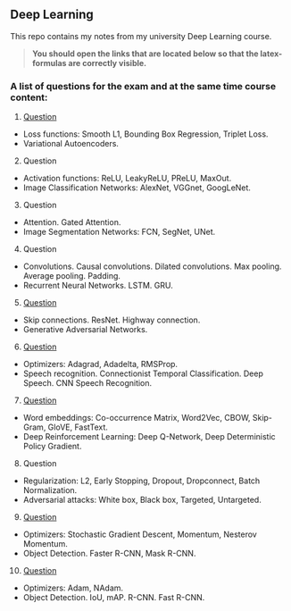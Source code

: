 ## Deep Learning

This repo contains my notes from my university Deep Learning course.
> **You should open the links that are located below so that the latex-formulas are correctly visible.**

### A list of questions for the exam and at the same time course content:

1. [Question](https://htmlpreview.github.io/?https://github.com/natalymr/dl-notes/blob/master/question_1.html)
  - Loss functions: Smooth L1, Bounding Box Regression, Triplet Loss.
  - Variational Autoencoders.
2. Question
  - Activation functions: ReLU, LeakyReLU, PReLU, MaxOut.
  - Image Classification Networks: AlexNet, VGGnet, GoogLeNet.
3. Question
  - Attention. Gated Attention.
  - Image Segmentation Networks: FCN, SegNet, UNet.
4. Question
  - Convolutions. Causal convolutions. Dilated convolutions. Max pooling. Average pooling. Padding.
  - Recurrent Neural Networks. LSTM. GRU.
5. [Question](https://htmlpreview.github.io/?https://github.com/natalymr/dl-notes/blob/master/question_5.html)
  - Skip connections. ResNet. Highway connection.
  - Generative Adversarial Networks.
6. [Question](https://htmlpreview.github.io/?https://github.com/natalymr/dl-notes/blob/master/question_6.html)
  - Optimizers: Adagrad, Adadelta, RMSProp.
  - Speech recognition. Connectionist Temporal Classification. Deep Speech. CNN Speech Recognition.
7. [Question](https://htmlpreview.github.io/?https://github.com/natalymr/dl-notes/blob/master/question_7.html)
  - Word embeddings: Co-occurrence Matrix, Word2Vec, CBOW, Skip-Gram, GloVE, FastText.
  - Deep Reinforcement Learning: Deep Q-Network, Deep Deterministic Policy Gradient.
8. Question
  - Regularization: L2, Early Stopping, Dropout, Dropconnect, Batch Normalization.
  - Adversarial attacks: White box, Black box, Targeted, Untargeted.
9. [Question](https://htmlpreview.github.io/?https://github.com/natalymr/dl-notes/blob/master/question_9.html)
  - Optimizers: Stochastic Gradient Descent, Momentum, Nesterov Momentum.
  - Object Detection. Faster R-CNN, Mask R-CNN.
10. [Question](https://htmlpreview.github.io/?https://github.com/natalymr/dl-notes/blob/master/question_10.html)
  - Optimizers: Adam, NAdam.
  - Object Detection. IoU, mAP. R-CNN. Fast R-CNN.
